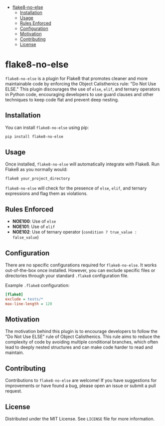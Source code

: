 - [flake8-no-else](#flake8-no-else)
  - [Installation](#installation)
  - [Usage](#usage)
  - [Rules Enforced](#rules-enforced)
  - [Configuration](#configuration)
  - [Motivation](#motivation)
  - [Contributing](#contributing)
  - [License](#license)


# flake8-no-else

`flake8-no-else` is a plugin for Flake8 that promotes cleaner and more maintainable code by enforcing the Object Calisthenics rule: "Do Not Use ELSE." This plugin discourages the use of `else`, `elif`, and ternary operators in Python code, encouraging developers to use guard clauses and other techniques to keep code flat and prevent deep nesting.

## Installation

You can install `flake8-no-else` using pip:

```bash
pip install flake8-no-else
```

## Usage

Once installed, `flake8-no-else` will automatically integrate with Flake8. Run Flake8 as you normally would:

```bash
flake8 your_project_directory
```

`flake8-no-else` will check for the presence of `else`, `elif`, and ternary expressions and flag them as violations.

## Rules Enforced

- **NOE100**: Use of `else`
- **NOE101**: Use of `elif`
- **NOE102**: Use of ternary operator (`condition ? true_value : false_value`)

## Configuration

There are no specific configurations required for `flake8-no-else`. It works out-of-the-box once installed. However, you can exclude specific files or directories through your standard `.flake8` configuration file.

Example `.flake8` configuration:

```ini
[flake8]
exclude = tests/*
max-line-length = 120
```

## Motivation

The motivation behind this plugin is to encourage developers to follow the "Do Not Use ELSE" rule of Object Calisthenics. This rule aims to reduce the complexity of code by avoiding multiple conditional branches, which often lead to deeply nested structures and can make code harder to read and maintain.

## Contributing

Contributions to `flake8-no-else` are welcome! If you have suggestions for improvements or have found a bug, please open an issue or submit a pull request.

## License

Distributed under the MIT License. See `LICENSE` file for more information.